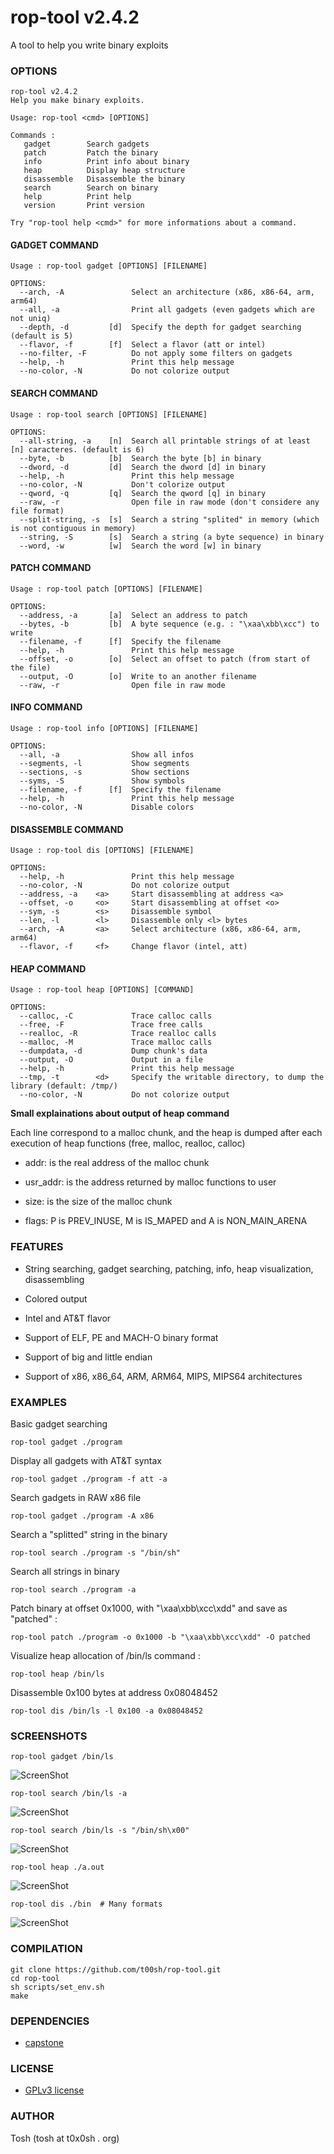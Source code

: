 rop-tool v2.4.2
====

A tool to help you write binary exploits


### OPTIONS

```
rop-tool v2.4.2
Help you make binary exploits.

Usage: rop-tool <cmd> [OPTIONS]

Commands :
   gadget        Search gadgets
   patch         Patch the binary
   info          Print info about binary
   heap          Display heap structure
   disassemble   Disassemble the binary
   search        Search on binary
   help          Print help
   version       Print version

Try "rop-tool help <cmd>" for more informations about a command.
```

#### GADGET COMMAND

```
Usage : rop-tool gadget [OPTIONS] [FILENAME]

OPTIONS:
  --arch, -A               Select an architecture (x86, x86-64, arm, arm64)
  --all, -a                Print all gadgets (even gadgets which are not uniq)
  --depth, -d         [d]  Specify the depth for gadget searching (default is 5)
  --flavor, -f        [f]  Select a flavor (att or intel)
  --no-filter, -F          Do not apply some filters on gadgets
  --help, -h               Print this help message
  --no-color, -N           Do not colorize output
```

#### SEARCH COMMAND

```
Usage : rop-tool search [OPTIONS] [FILENAME]

OPTIONS:
  --all-string, -a    [n]  Search all printable strings of at least [n] caracteres. (default is 6)
  --byte, -b          [b]  Search the byte [b] in binary
  --dword, -d         [d]  Search the dword [d] in binary
  --help, -h               Print this help message
  --no-color, -N           Don't colorize output
  --qword, -q         [q]  Search the qword [q] in binary
  --raw, -r                Open file in raw mode (don't considere any file format)
  --split-string, -s  [s]  Search a string "splited" in memory (which is not contiguous in memory)
  --string, -S        [s]  Search a string (a byte sequence) in binary
  --word, -w          [w]  Search the word [w] in binary

```

#### PATCH COMMAND

```
Usage : rop-tool patch [OPTIONS] [FILENAME]

OPTIONS:
  --address, -a       [a]  Select an address to patch
  --bytes, -b         [b]  A byte sequence (e.g. : "\xaa\xbb\xcc") to write
  --filename, -f      [f]  Specify the filename
  --help, -h               Print this help message
  --offset, -o        [o]  Select an offset to patch (from start of the file)
  --output, -O        [o]  Write to an another filename
  --raw, -r                Open file in raw mode

```

#### INFO COMMAND

```
Usage : rop-tool info [OPTIONS] [FILENAME]

OPTIONS:
  --all, -a                Show all infos
  --segments, -l           Show segments
  --sections, -s           Show sections
  --syms, -S               Show symbols
  --filename, -f      [f]  Specify the filename
  --help, -h               Print this help message
  --no-color, -N           Disable colors

```

#### DISASSEMBLE COMMAND

```
Usage : rop-tool dis [OPTIONS] [FILENAME]

OPTIONS:
  --help, -h               Print this help message
  --no-color, -N           Do not colorize output
  --address, -a    <a>     Start disassembling at address <a>
  --offset, -o     <o>     Start disassembling at offset <o>
  --sym, -s        <s>     Disassemble symbol
  --len, -l        <l>     Disassemble only <l> bytes
  --arch, -A       <a>     Select architecture (x86, x86-64, arm, arm64)
  --flavor, -f     <f>     Change flavor (intel, att)
```

#### HEAP COMMAND

```
Usage : rop-tool heap [OPTIONS] [COMMAND]

OPTIONS:
  --calloc, -C             Trace calloc calls
  --free, -F               Trace free calls
  --realloc, -R            Trace realloc calls
  --malloc, -M             Trace malloc calls
  --dumpdata, -d           Dump chunk's data
  --output, -O             Output in a file
  --help, -h               Print this help message
  --tmp, -t        <d>     Specify the writable directory, to dump the library (default: /tmp/)
  --no-color, -N           Do not colorize output
```

**Small explainations about output of heap command**

Each line correspond to a malloc chunk, and the heap is dumped after each execution of heap functions (free, malloc, realloc, calloc)

* addr: is the real address of the malloc chunk

* usr_addr: is the address returned by malloc functions to user

* size: is the size of the malloc chunk

* flags: P is PREV_INUSE, M is IS_MAPED and A is NON_MAIN_ARENA


### FEATURES

* String searching, gadget searching, patching, info, heap visualization, disassembling

* Colored output

* Intel and AT&T flavor

* Support of ELF, PE and MACH-O binary format

* Support of big and little endian

* Support of x86, x86_64, ARM, ARM64, MIPS, MIPS64 architectures


### EXAMPLES

Basic gadget searching

```
rop-tool gadget ./program
```

Display all gadgets with AT&T syntax

```
rop-tool gadget ./program -f att -a
```

Search gadgets in RAW x86 file

```
rop-tool gadget ./program -A x86
```

Search a "splitted" string in the binary

```
rop-tool search ./program -s "/bin/sh"
```

Search all strings in binary

```
rop-tool search ./program -a
```

Patch binary at offset 0x1000, with "\xaa\xbb\xcc\xdd" and save as "patched" :

```
rop-tool patch ./program -o 0x1000 -b "\xaa\xbb\xcc\xdd" -O patched
```

Visualize heap allocation of /bin/ls command :

```
rop-tool heap /bin/ls
```

Disassemble 0x100 bytes at address 0x08048452

```
rop-tool dis /bin/ls -l 0x100 -a 0x08048452
```

### SCREENSHOTS

```
rop-tool gadget /bin/ls
```

![ScreenShot](https://repo.t0x0sh.org/images/rop-tool/screen1.png)

```
rop-tool search /bin/ls -a
```

![ScreenShot](https://repo.t0x0sh.org/images/rop-tool/screen2.png)

```
rop-tool search /bin/ls -s "/bin/sh\x00"
```

![ScreenShot](https://repo.t0x0sh.org/images/rop-tool/screen3.png)

```
rop-tool heap ./a.out
```

![ScreenShot](https://repo.t0x0sh.org/images/rop-tool/screen5.png)

```
rop-tool dis ./bin  # Many formats
```

![ScreenShot](https://repo.t0x0sh.org/images/rop-tool/screen6.png)

### COMPILATION

```
git clone https://github.com/t00sh/rop-tool.git
cd rop-tool
sh scripts/set_env.sh
make
```

### DEPENDENCIES

- [capstone](http://capstone-engine.org/)

### LICENSE

- [GPLv3 license](http://www.gnu.org/licenses/gpl-3.0.txt)

### AUTHOR

Tosh (tosh at t0x0sh . org)

